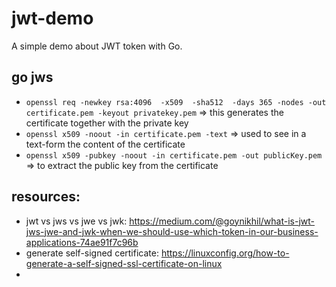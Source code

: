 # jwt-demo
A simple demo about JWT token with Go.

## go jws
- `openssl req -newkey rsa:4096  -x509  -sha512  -days 365 -nodes -out certificate.pem -keyout privatekey.pem` => this generates the certificate together with the private key
- `openssl x509 -noout -in certificate.pem -text` => used to see in a text-form the content of the certificate
- `openssl x509 -pubkey -noout -in certificate.pem -out publicKey.pem` => to extract the public key from the certificate

## resources:
- jwt vs jws vs jwe vs jwk: https://medium.com/@goynikhil/what-is-jwt-jws-jwe-and-jwk-when-we-should-use-which-token-in-our-business-applications-74ae91f7c96b
- generate self-signed certificate: https://linuxconfig.org/how-to-generate-a-self-signed-ssl-certificate-on-linux
- 